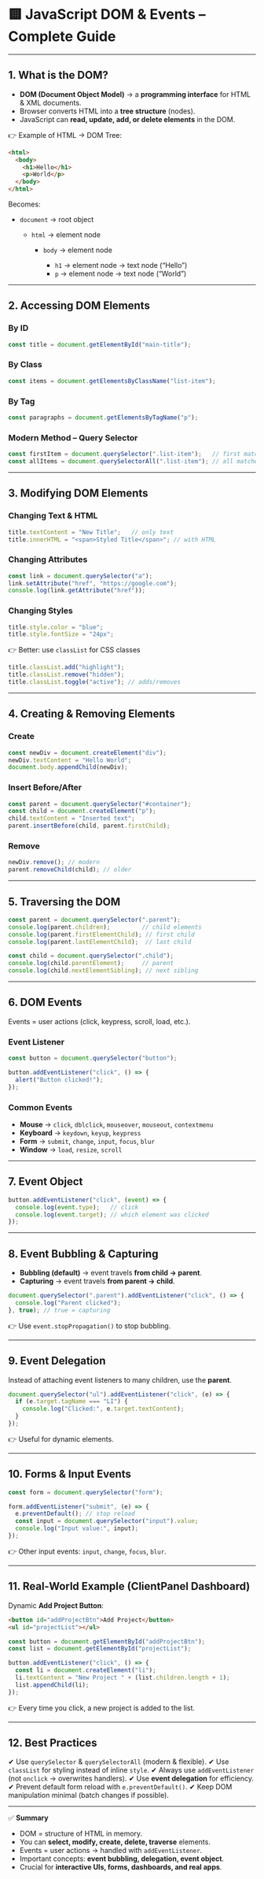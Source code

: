 # 🟨 JavaScript DOM & Events – Complete Guide

---

## 1. What is the DOM?

* **DOM (Document Object Model)** → a **programming interface** for HTML & XML documents.
* Browser converts HTML into a **tree structure** (nodes).
* JavaScript can **read, update, add, or delete elements** in the DOM.

👉 Example of HTML → DOM Tree:

```html
<html>
  <body>
    <h1>Hello</h1>
    <p>World</p>
  </body>
</html>
```

Becomes:

* `document` → root object

  * `html` → element node

    * `body` → element node

      * `h1` → element node → text node (“Hello”)
      * `p` → element node → text node (“World”)

---

## 2. Accessing DOM Elements

### By ID

```js
const title = document.getElementById("main-title");
```

### By Class

```js
const items = document.getElementsByClassName("list-item");
```

### By Tag

```js
const paragraphs = document.getElementsByTagName("p");
```

### Modern Method – Query Selector

```js
const firstItem = document.querySelector(".list-item");   // first match
const allItems = document.querySelectorAll(".list-item"); // all matches
```

---

## 3. Modifying DOM Elements

### Changing Text & HTML

```js
title.textContent = "New Title";   // only text
title.innerHTML = "<span>Styled Title</span>"; // with HTML
```

### Changing Attributes

```js
const link = document.querySelector("a");
link.setAttribute("href", "https://google.com");
console.log(link.getAttribute("href"));
```

### Changing Styles

```js
title.style.color = "blue";
title.style.fontSize = "24px";
```

👉 Better: use `classList` for CSS classes

```js
title.classList.add("highlight");
title.classList.remove("hidden");
title.classList.toggle("active"); // adds/removes
```

---

## 4. Creating & Removing Elements

### Create

```js
const newDiv = document.createElement("div");
newDiv.textContent = "Hello World";
document.body.appendChild(newDiv);
```

### Insert Before/After

```js
const parent = document.querySelector("#container");
const child = document.createElement("p");
child.textContent = "Inserted text";
parent.insertBefore(child, parent.firstChild);
```

### Remove

```js
newDiv.remove(); // modern
parent.removeChild(child); // older
```

---

## 5. Traversing the DOM

```js
const parent = document.querySelector(".parent");
console.log(parent.children);         // child elements
console.log(parent.firstElementChild); // first child
console.log(parent.lastElementChild);  // last child

const child = document.querySelector(".child");
console.log(child.parentElement);     // parent
console.log(child.nextElementSibling); // next sibling
```

---

## 6. DOM Events

Events = user actions (click, keypress, scroll, load, etc.).

### Event Listener

```js
const button = document.querySelector("button");

button.addEventListener("click", () => {
  alert("Button clicked!");
});
```

### Common Events

* **Mouse** → `click`, `dblclick`, `mouseover`, `mouseout`, `contextmenu`
* **Keyboard** → `keydown`, `keyup`, `keypress`
* **Form** → `submit`, `change`, `input`, `focus`, `blur`
* **Window** → `load`, `resize`, `scroll`

---

## 7. Event Object

```js
button.addEventListener("click", (event) => {
  console.log(event.type);   // click
  console.log(event.target); // which element was clicked
});
```

---

## 8. Event Bubbling & Capturing

* **Bubbling (default)** → event travels **from child → parent**.
* **Capturing** → event travels **from parent → child**.

```js
document.querySelector(".parent").addEventListener("click", () => {
  console.log("Parent clicked");
}, true); // true = capturing
```

👉 Use `event.stopPropagation()` to stop bubbling.

---

## 9. Event Delegation

Instead of attaching event listeners to many children, use the **parent**.

```js
document.querySelector("ul").addEventListener("click", (e) => {
  if (e.target.tagName === "LI") {
    console.log("Clicked:", e.target.textContent);
  }
});
```

👉 Useful for dynamic elements.

---

## 10. Forms & Input Events

```js
const form = document.querySelector("form");

form.addEventListener("submit", (e) => {
  e.preventDefault(); // stop reload
  const input = document.querySelector("input").value;
  console.log("Input value:", input);
});
```

👉 Other input events: `input`, `change`, `focus`, `blur`.

---

## 11. Real-World Example (ClientPanel Dashboard)

Dynamic **Add Project Button**:

```html
<button id="addProjectBtn">Add Project</button>
<ul id="projectList"></ul>
```

```js
const button = document.getElementById("addProjectBtn");
const list = document.getElementById("projectList");

button.addEventListener("click", () => {
  const li = document.createElement("li");
  li.textContent = "New Project " + (list.children.length + 1);
  list.appendChild(li);
});
```

👉 Every time you click, a new project is added to the list.

---

## 12. Best Practices

✔ Use `querySelector` & `querySelectorAll` (modern & flexible).
✔ Use `classList` for styling instead of inline `style`.
✔ Always use `addEventListener` (not `onclick` → overwrites handlers).
✔ Use **event delegation** for efficiency.
✔ Prevent default form reload with `e.preventDefault()`.
✔ Keep DOM manipulation minimal (batch changes if possible).

---

✅ **Summary**

* DOM = structure of HTML in memory.
* You can **select, modify, create, delete, traverse** elements.
* Events = user actions → handled with `addEventListener`.
* Important concepts: **event bubbling, delegation, event object**.
* Crucial for **interactive UIs, forms, dashboards, and real apps**.

